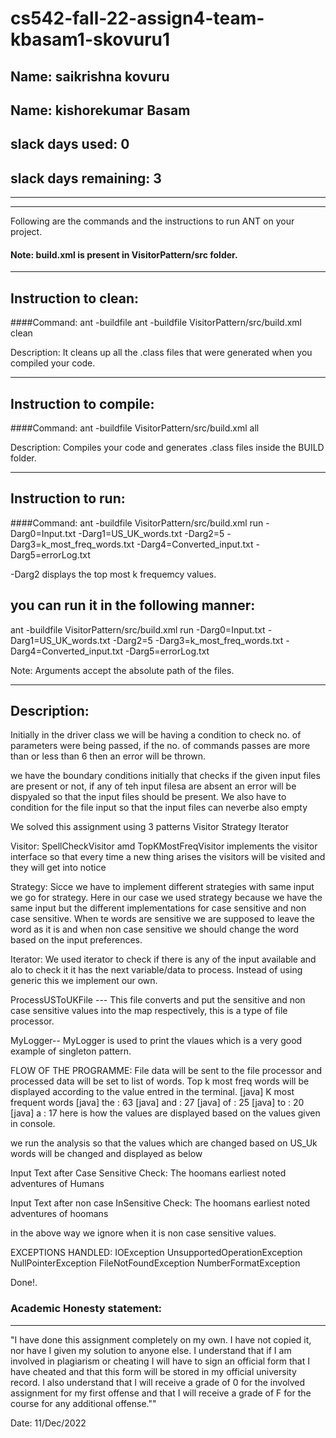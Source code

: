 # cs542-fall-22-assign4-team-kbasam1-skovuru1

## Name: saikrishna kovuru

## Name: kishorekumar Basam

## slack days used: 0

## slack days remaining: 3

---

---

Following are the commands and the instructions to run ANT on your project.

#### Note: build.xml is present in VisitorPattern/src folder.

---

## Instruction to clean:

####Command: ant -buildfile ant -buildfile VisitorPattern/src/build.xml clean

Description: It cleans up all the .class files that were generated when you
compiled your code.

---

## Instruction to compile:

####Command: ant -buildfile VisitorPattern/src/build.xml all

Description: Compiles your code and generates .class files inside the BUILD folder.

---

## Instruction to run:

####Command: ant -buildfile VisitorPattern/src/build.xml run -Darg0=Input.txt -Darg1=US_UK_words.txt -Darg2=5 -Darg3=k_most_freq_words.txt -Darg4=Converted_input.txt -Darg5=errorLog.txt

-Darg2 displays the top most k frequemcy values.

## you can run it in the following manner:

ant -buildfile VisitorPattern/src/build.xml run -Darg0=Input.txt -Darg1=US_UK_words.txt -Darg2=5 -Darg3=k_most_freq_words.txt -Darg4=Converted_input.txt -Darg5=errorLog.txt

Note: Arguments accept the absolute path of the files.

---

## Description:

Initially in the driver class we will be having a condition to check no. of parameters were being passed, if the no. of commands passes are more than or less than 6 then an error will be thrown.

we have the boundary conditions initially that checks if the given input files are present or not, if any of teh input filesa are absent an error will be dispyaled so that the input files should be present.
We also have to condition for the file input so that the input files can neverbe also empty

We solved this assignment using 3 patterns
Visitor
Strategy
Iterator

Visitor:
SpellCheckVisitor amd TopKMostFreqVisitor implements the visitor interface so that every time a new thing arises the visitors will be visited and they will get into notice

Strategy:
Sicce we have to implement different strategies with same input we go for strategy.
Here in our case we used strategy because we have the same input but the different implementations for case sensitive and non case sensitive.
When te words are sensitive we are supposed to leave the word as it is and when non case sensitive we should change the word based on the input preferences.

Iterator:
We used iterator to check if there is any of the input available and alo to check it it has the next variable/data to process.
Instead of using generic this we implement our own.

ProcessUSToUKFile ---
This file converts and put the sensitive and non case sensitive values into the map respectively, this is a type of file processor.

MyLogger--
MyLogger is used to print the vlaues which is a very good example of singleton pattern.

FLOW OF THE PROGRAMME:
File data will be sent to the file processor and processed data will be set to list of words.
Top k most freq words will be displayed according to the value entred in the terminal.
[java] K most frequent words
[java] the : 63
[java] and : 27
[java] of : 25
[java] to : 20
[java] a : 17
here is how the values are displayed based on the values given in console.

we run the analysis so that the values which are changed based on US_Uk words will be changed and displayed as below

Input Text after Case Sensitive Check:
The hoomans earliest noted adventures of Humans

Input Text after non case InSensitive Check:
The hoomans earliest noted adventures of hoomans

in the above way we ignore when it is non case sensitive values.

EXCEPTIONS HANDLED:
IOException
UnsupportedOperationException
NullPointerException
FileNotFoundException
NumberFormatException

Done!.

### Academic Honesty statement:

---

"I have done this assignment completely on my own. I have not copied
it, nor have I given my solution to anyone else. I understand that if
I am involved in plagiarism or cheating I will have to sign an
official form that I have cheated and that this form will be stored in
my official university record. I also understand that I will receive a
grade of 0 for the involved assignment for my first offense and that I
will receive a grade of F for the course for any additional
offense.""

Date: 11/Dec/2022
